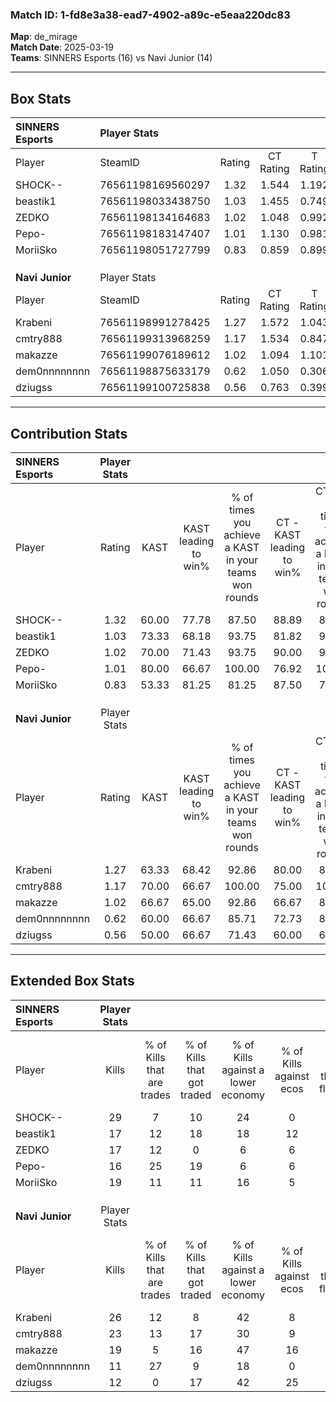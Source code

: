 ### Match ID: 1-fd8e3a38-ead7-4902-a89c-e5eaa220dc83  
**Map**: de_mirage  
**Match Date**: 2025-03-19  
**Teams**: SINNERS Esports (16) vs Navi Junior (14)  

---  

## Box Stats  

| **SINNERS Esports** | Player Stats      |        |           |          |       |       |       |         |        |      |     |
| :- | :- | :-: | :-: | :-: | :-: | :-: | :-: | :-: | :-: | :-: | :-: |
| Player              | SteamID           | Rating | CT Rating | T Rating | KAST  |  ADR  | Kills | Assists | Deaths | K/D  | HS% |
| SHOCK--             | 76561198169560297 |  1.32  |   1.544   |  1.192   | 60.00 | 100.4 |  29   |    6    |   20   | 1.45 | 75  |
| beastik1            | 76561198033438750 |  1.03  |   1.455   |  0.749   | 73.33 | 78.7  |  17   |   14    |   20   | 0.85 | 47  |
| ZEDKO               | 76561198134164683 |  1.02  |   1.048   |  0.992   | 70.00 | 65.9  |  17   |    4    |   15   | 1.13 | 64  |
| Pepo-               | 76561198183147407 |  1.01  |   1.130   |  0.981   | 80.00 | 46.0  |  16   |    3    |   14   | 1.14 | 25  |
| MoriiSko            | 76561198051727799 |  0.83  |   0.859   |  0.899   | 53.33 | 66.2  |  19   |    2    |   22   | 0.86 | 57  |
|                     |                   |        |           |          |       |       |       |         |        |      |     |
|                     |                   |        |           |          |       |       |       |         |        |      |     |
|                     |                   |        |           |          |       |       |       |         |        |      |     |
| **Navi Junior**     | Player Stats      |        |           |          |       |       |       |         |        |      |     |
| Player              | SteamID           | Rating | CT Rating | T Rating | KAST  |  ADR  | Kills | Assists | Deaths | K/D  | HS% |
| Krabeni             | 76561198991278425 |  1.27  |   1.572   |  1.043   | 63.33 | 101.1 |  26   |    9    |   20   | 1.30 | 69  |
| cmtry888            | 76561199313968259 |  1.17  |   1.534   |  0.847   | 70.00 | 69.8  |  23   |    9    |   18   | 1.28 | 26  |
| makazze             | 76561199076189612 |  1.02  |   1.094   |  1.101   | 66.67 | 78.1  |  19   |    4    |   19   | 1.00 | 47  |
| dem0nnnnnnnn        | 76561198875633179 |  0.62  |   1.050   |  0.306   | 60.00 | 50.8  |  11   |    5    |   21   | 0.52 | 90  |
| dziugss             | 76561199100725838 |  0.56  |   0.763   |  0.399   | 50.00 | 43.6  |  12   |    2    |   20   | 0.60 | 83  |
---  

## Contribution Stats  

| **SINNERS Esports** | Player Stats |       |                      |                                                        |                           |                                                             |                          |                                                            |
| :- | :-: | :-: | :-: | :-: | :-: | :-: | :-: | :-: |
| Player              |    Rating    | KAST  | KAST leading to win% | % of times you achieve a KAST in your teams won rounds | CT - KAST leading to win% | CT - % of times you achieve a KAST in your teams won rounds | T - KAST leading to win% | T - % of times you achieve a KAST in your teams won rounds |
| SHOCK--             |     1.32     | 60.00 |        77.78         |                         87.50                          |           88.89           |                            80.00                            |          66.67           |                           100.00                           |
| beastik1            |     1.03     | 73.33 |        68.18         |                         93.75                          |           81.82           |                            90.00                            |          54.55           |                           100.00                           |
| ZEDKO               |     1.02     | 70.00 |        71.43         |                         93.75                          |           90.00           |                            90.00                            |          54.55           |                           100.00                           |
| Pepo-               |     1.01     | 80.00 |        66.67         |                         100.00                         |           76.92           |                           100.00                            |          54.55           |                           100.00                           |
| MoriiSko            |     0.83     | 53.33 |        81.25         |                         81.25                          |           87.50           |                            70.00                            |          75.00           |                           100.00                           |
|                     |              |       |                      |                                                        |                           |                                                             |                          |                                                            |
|                     |              |       |                      |                                                        |                           |                                                             |                          |                                                            |
|                     |              |       |                      |                                                        |                           |                                                             |                          |                                                            |
| **Navi Junior**     | Player Stats |       |                      |                                                        |                           |                                                             |                          |                                                            |
| Player              |    Rating    | KAST  | KAST leading to win% | % of times you achieve a KAST in your teams won rounds | CT - KAST leading to win% | CT - % of times you achieve a KAST in your teams won rounds | T - KAST leading to win% | T - % of times you achieve a KAST in your teams won rounds |
| Krabeni             |     1.27     | 63.33 |        68.42         |                         92.86                          |           80.00           |                            88.89                            |          55.56           |                           100.00                           |
| cmtry888            |     1.17     | 70.00 |        66.67         |                         100.00                         |           75.00           |                           100.00                            |          55.56           |                           100.00                           |
| makazze             |     1.02     | 66.67 |        65.00         |                         92.86                          |           66.67           |                            88.89                            |          62.50           |                           100.00                           |
| dem0nnnnnnnn        |     0.62     | 60.00 |        66.67         |                         85.71                          |           72.73           |                            88.89                            |          57.14           |                           80.00                            |
| dziugss             |     0.56     | 50.00 |        66.67         |                         71.43                          |           60.00           |                            66.67                            |          80.00           |                           80.00                            |
---  

## Extended Box Stats  

| **SINNERS Esports** | Player Stats |                            |                            |                                    |                         |                              |                                 |        |                             |                                     |                          |                               |                            |
| :- | :-: | :-: | :-: | :-: | :-: | :-: | :-: | :-: | :-: | :-: | :-: | :-: | :-: |
| Player              |    Kills     | % of Kills that are trades | % of Kills that got traded | % of Kills against a lower economy | % of Kills against ecos | % of Kills that are flawless | % of Kills that are close duels | Deaths | % of Deaths that get traded | % of Deaths against a lower economy | % of Deaths against ecos | % of Deaths that are flawless | % of Deaths that are close |
| SHOCK--             |      29      |             7              |             10             |                 24                 |            0            |              83              |                0                |   20   |             10              |                  0                  |            0             |              60               |             5              |
| beastik1            |      17      |             12             |             18             |                 18                 |           12            |              71              |                0                |   20   |             20              |                  0                  |            0             |              60               |             15             |
| ZEDKO               |      17      |             12             |             0              |                 6                  |            6            |              59              |                6                |   15   |              7              |                  0                  |            0             |              93               |             0              |
| Pepo-               |      16      |             25             |             19             |                 6                  |            6            |              69              |               19                |   14   |             14              |                  0                  |            0             |              86               |             7              |
| MoriiSko            |      19      |             11             |             11             |                 16                 |            5            |              53              |                0                |   22   |             14              |                  0                  |            0             |              73               |             9              |
|                     |              |                            |                            |                                    |                         |                              |                                 |        |                             |                                     |                          |                               |                            |
|                     |              |                            |                            |                                    |                         |                              |                                 |        |                             |                                     |                          |                               |                            |
|                     |              |                            |                            |                                    |                         |                              |                                 |        |                             |                                     |                          |                               |                            |
| **Navi Junior**     | Player Stats |                            |                            |                                    |                         |                              |                                 |        |                             |                                     |                          |                               |                            |
| Player              |    Kills     | % of Kills that are trades | % of Kills that got traded | % of Kills against a lower economy | % of Kills against ecos | % of Kills that are flawless | % of Kills that are close duels | Deaths | % of Deaths that get traded | % of Deaths against a lower economy | % of Deaths against ecos | % of Deaths that are flawless | % of Deaths that are close |
| Krabeni             |      26      |             12             |             8              |                 42                 |            8            |              77              |                4                |   20   |             10              |                 20                  |            5             |              45               |             5              |
| cmtry888            |      23      |             13             |             17             |                 30                 |            9            |              78              |                9                |   18   |              6              |                 11                  |            0             |              89               |             0              |
| makazze             |      19      |             5              |             16             |                 47                 |           16            |              74              |                5                |   19   |             21              |                 11                  |            0             |              63               |             5              |
| dem0nnnnnnnn        |      11      |             27             |             9              |                 18                 |            0            |              55              |                9                |   21   |             14              |                 14                  |            0             |              71               |             5              |
| dziugss             |      12      |             0              |             17             |                 42                 |           25            |              58              |               17                |   20   |              5              |                 10                  |            0             |              75               |             5              |
